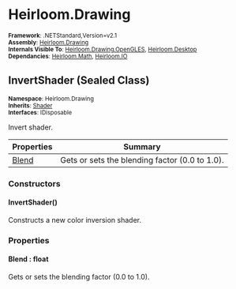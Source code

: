 # Heirloom.Drawing

<small>**Framework**: .NETStandard,Version=v2.1</small>  
<small>**Assembly**: [Heirloom.Drawing](../Heirloom.Drawing/Heirloom.Drawing.md)</small>  
<small>**Internals Visible To**: [Heirloom.Drawing.OpenGLES](../Heirloom.Drawing.OpenGLES/Heirloom.Drawing.OpenGLES.md), [Heirloom.Desktop](../Heirloom.Desktop/Heirloom.Desktop.md)</small>  
<small>**Dependancies**: [Heirloom.Math](../Heirloom.Math/Heirloom.Math.md), [Heirloom.IO](../Heirloom.IO/Heirloom.IO.md)</small>  

## InvertShader (Sealed Class)
<small>**Namespace**: Heirloom.Drawing</small>  
<small>**Inherits**: [Shader](Heirloom.Drawing.Shader.md)</small>  
<small>**Interfaces**: IDisposable</small>  

Invert shader.

| Properties            | Summary                                        |
|-----------------------|------------------------------------------------|
| [Blend](#BLEDE59AEC9) | Gets or sets the blending factor (0.0 to 1.0). |

### Constructors

#### InvertShader()

Constructs a new color inversion shader.

### Properties

#### <a name="BLEDE59AEC9"></a>Blend : float


Gets or sets the blending factor (0.0 to 1.0).

